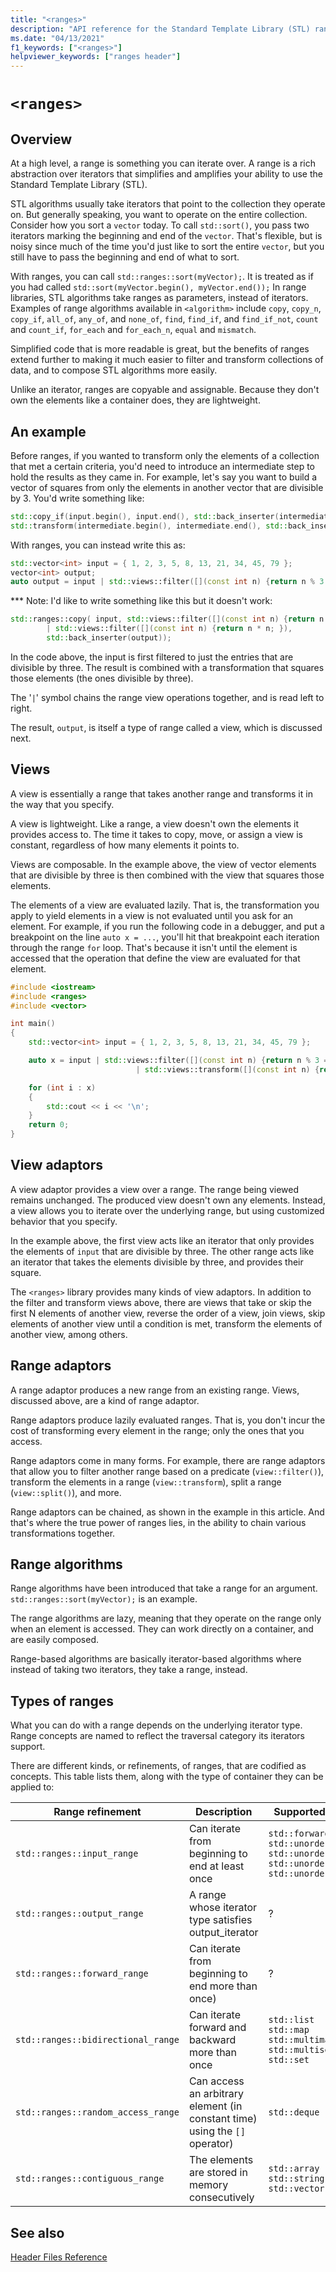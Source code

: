 ```yaml
---
title: "<ranges>"
description: "API reference for the Standard Template Library (STL) ranges namespace, which provides ... JTW"
ms.date: "04/13/2021"
f1_keywords: ["<ranges>"]
helpviewer_keywords: ["ranges header"]
---
```


# `<ranges>`

## Overview

At a high level, a range is something you can iterate over. A range is a rich abstraction over iterators that simplifies and amplifies your ability to use the Standard Template Library (STL).

STL algorithms usually take iterators that point to the collection they operate on. But generally speaking, you want to operate on the entire collection. Consider how you sort a `vector` today. To call `std::sort()`, you pass two iterators marking the beginning and end of the `vector`. That's flexible, but is noisy since much of the time you'd just like to sort the entire `vector`, but you still have to pass the beginning and end of what to sort.

With ranges, you can call `std::ranges::sort(myVector);`. It is treated as if you had called `std::sort(myVector.begin(), myVector.end());` In range libraries, STL algorithms take ranges as parameters, instead of iterators. Examples of range algorithms available in `<algorithm>` include `copy`, `copy_n`, `copy_if`, `all_of`, `any_of`, and `none_of`, `find`, `find_if`, and `find_if_not`, `count` and `count_if`, `for_each` and `for_each_n`, `equal` and `mismatch`.

Simplified code that is more readable is great, but the benefits of ranges extend further to making it much easier to filter and transform collections of data, and to compose STL algorithms more easily.

Unlike an iterator, ranges are copyable and assignable. Because they don't own the elements like a container does, they are lightweight.

## An example

Before ranges, if you wanted to transform only the elements of a collection that met a certain criteria, you'd need to introduce an intermediate step to hold the results as they came in. For example, let's say you want to build a vector of squares from only the elements in another vector that are divisible by 3. You'd write something like:

```cpp
std::copy_if(input.begin(), input.end(), std::back_inserter(intermediate), [](const int i) { return i%3 == 0; });
std::transform(intermediate.begin(), intermediate.end(), std::back_inserter(output), [](const int i) {return i*i; });
```

With ranges, you can instead write this as:

```cpp
std::vector<int> input = { 1, 2, 3, 5, 8, 13, 21, 34, 45, 79 };
vector<int> output;
auto output = input | std::views::filter([](const int n) {return n % 3 == 0; }) | std::views::transform([](const int n) {return n * n; });
```  

*** Note: I'd like to write something like this but it doesn't work:
```cpp
std::ranges::copy( input, std::views::filter([](const int n) {return n % 3 == 0; })
		| std::views::filter([](const int n) {return n * n; }),
		std::back_inserter(output));
```

In the code above, the input is first filtered to just the entries that are divisible by three. The result is combined with a transformation that squares those elements (the ones divisible by three).

The '`|`' symbol chains the range view operations together, and is read left to right.

The result, `output`, is itself a type of range called a view, which is discussed next.

## Views

A view is essentially a range that takes another range and transforms it in the way that you specify.

A view is lightweight. Like a range, a view doesn't own the elements it provides access to. The time it takes to copy, move, or assign a view is constant, regardless of how many elements it points to.

Views are composable. In the example above, the view of vector elements that are divisible by three is then combined with the view that squares those elements.

The elements of a view are evaluated lazily. That is, the transformation you apply to yield elements in a view is not evaluated until you ask for an element. For example, if you run the following code in a debugger, and put a breakpoint on the line `auto x = ...`, you'll hit that breakpoint each iteration through the range `for` loop. That's because it isn't until the element is accessed that the operation that define the view are evaluated for that element.

```cpp
#include <iostream>
#include <ranges>
#include <vector>

int main()
{
	std::vector<int> input = { 1, 2, 3, 5, 8, 13, 21, 34, 45, 79 };

    auto x = input | std::views::filter([](const int n) {return n % 3 == 0; })
                            | std::views::transform([](const int n) {return n * n; });

    for (int i : x)
	{
		std::cout << i << '\n';
	}
    return 0;
}
```

## View adaptors

A view adaptor provides a view over a range. The range being viewed remains unchanged. The produced view doesn't own any elements. Instead, a view allows you to iterate over the underlying range, but using customized behavior that you specify.

In the example above, the first view acts like an iterator that only provides the elements of `input` that are divisible by three. The other range acts like an iterator that takes the elements divisible by three, and provides their square.

The `<ranges>` library provides many kinds of view adaptors. In addition to the filter and transform views above, there are views that take or skip the first N elements of another view, reverse the order of a view, join views, skip elements of another view until a condition is met, transform the elements of another view, among others.

## Range adaptors

A range adaptor produces a new range from an existing range. Views, discussed above, are a kind of range adaptor.

Range adaptors produce lazily evaluated ranges. That is, you don't incur the cost of transforming every element in the range; only the ones that you access.

Range adaptors come in many forms. For example, there are range adaptors that allow you to filter another range based on a predicate (`view::filter()`), transform the elements in a range (`view::transform`), split a range (`view::split()`), and more.

Range adaptors can be chained, as shown in the example in this article. And that's where the true power of ranges lies, in the ability to chain various transformations together.

## Range algorithms

Range algorithms have been introduced that take a range for an argument. `std::ranges::sort(myVector);` is an example. 

The range algorithms are lazy, meaning that they operate on the range only when an element is accessed. They can work directly on a container, and are easily composed.

Range-based algorithms are basically iterator-based algorithms where instead of taking two iterators, they take a range, instead.

## Types of ranges

What you can do with a range depends on the underlying iterator type. Range concepts are named to reflect the traversal category its iterators support.

There are different kinds, or refinements, of ranges, that are codified as concepts. This table lists them, along with the type of container they can be applied to:

| Range refinement | Description | Supported containers |
|--|--|--|
| `std::ranges::input_range` | Can iterate from beginning to end at least once | `std::forward_list`<br>`std::unordered_map`<br>`std::unordered_multimap`<br>`std::unordered_set`<br>`std::unordered_multiset` | 
| `std::ranges::output_range ` | A range whose iterator type satisfies output_iterator | ? |
| `std::ranges::forward_range` | Can iterate from beginning to end more than once) | ? |
| `std::ranges::bidirectional_range` | Can iterate forward and backward more than once | `std::list`<br>`std::map`<br>`std::multimap`<br>`std::multiset`<br>`std::set`|
| `std::ranges::random_access_range` | Can access an arbitrary element (in constant time) using the `[]` operator) | `std::deque` |
| `std::ranges::contiguous_range` | The elements are stored in memory consecutively | `std::array`<br>`std::string`<br>`std::vector` |

## See also

[Header Files Reference](../standard-library/cpp-standard-library-header-files.md)